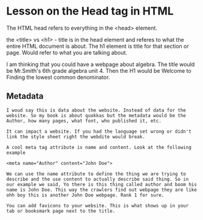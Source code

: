 # Lesson on the Head tag in HTML

The HTML head refers to everything in the &lt;head&gt; element.

the &lt;title&gt; vs &lt;h1&gt; - title is in the head element and referes to what the entire HTML document is about. The h1 element is title for that section or page. Would refer to what you are talking about. 

I am thinking that you could have a webpage about algebra. The title would be Mr.Smith's 6th grade algebra unit 4. Then the H1 would be Welcome to Finding the lowest common denominator. 

## Metadata

    I woud say this is data about the website. Instead of data for the website. So my book is about quokkas but the metadata would be the Author, how many pages, what font, who published it, etc.

    It can impact a website. If you had the language set wrong or didn't link the style sheet right the webdite would break.

    A cool meta tag attribute is name and content. Look at the following example 

    <meta name="Author" content="John Doe">

    We can use the name attribute to define the thing we are trying to describe and the use content to actually describe said thing. So in our example we said, Yo there is this thing called author and boom his name is John Doe. This way the crawlers find out webpage they are like ohh boy this is another John Doe webpage. Rank 1 for sure.

    You can add favicons to your website. This is what shows up in your tab or booksmark page next to the title.